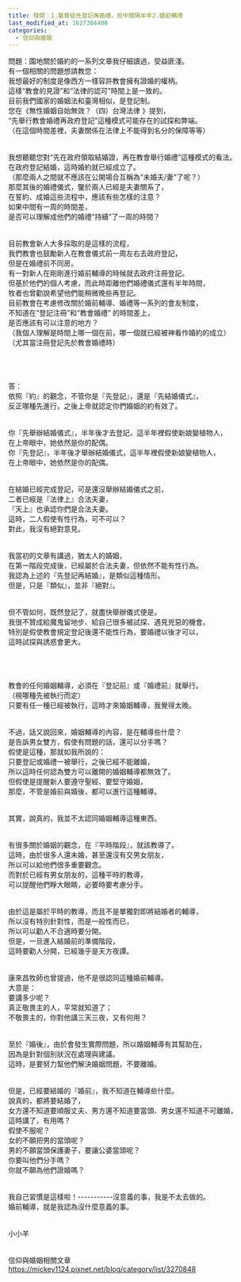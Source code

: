 ```yaml
---
title: 發問：1.基督徒先登記再婚禮，但中間隔半年2.婚前輔導
last_modified_at: 1627304400
categories:
  - 信仰與婚姻
---
```


<div>
<div>問題：園地關於婚約的一系列文章我仔細讀過，受益匪淺。</div>

<div>有一個相關的問題想請教您：</div>

<div>我想最好的制度是像西方一樣容許教會擁有證婚的權柄。</div>

<div>這樣“教會的見證”和“法律的認可”時間上是一致的。</div>

<div>目前我們國家的婚姻法和臺灣相似，是登記制。</div>

<div>您在《無性婚姻自始無效？（四）台灣法律 》提到，</div>

<div>“先舉行教會婚禮再政府登記”這種模式可能存在的試探和弊端。</div>

<div>（在這個時間差裡，夫妻關係在法律上不能得到名分的保障等等）</div>

<div>&nbsp;</div>

<div>&nbsp;</div>

<div>我想聽聽您對“先在政府領取結婚證，再在教會舉行婚禮”這種模式的看法。</div>

<div>在政府登記結婚，這時婚約就已經成立了。</div>

<div>（那麼兩人之間就不應該在公開場合互稱為“未婚夫/妻”了呢？）</div>

<div>那麼其後的婚禮儀式，鑒於兩人已經是夫妻關系了，</div>

<div>在誓約、成婚這些流程中，應該有些怎樣的注意？</div>

<div>如果中間有一周的時間差，</div>

<div>是否可以理解成他們的婚禮“持續”了一周的時間？</div>

<div>&nbsp;</div>

<div>&nbsp;</div>

<div>目前教會新人大多採取的是這樣的流程，</div>

<div>我們教會也鼓勵新人在教會儀式前一周左右去政府登記，</div>

<div>但是在婚禮前不同房。</div>

<div>有一對新人在剛剛進行婚前輔導的時候就去政府注冊登記。</div>

<div>但基於他們的個人考慮，而此時距離他們婚禮儀式還有半年時間，</div>

<div>牧者也曾勸說希望他們能稍微晚些再登記。</div>

<div>目前教會在考慮修改關於婚前輔導、婚禮等一系列的會友制度，</div>

<div>不知道在“登記注冊”和“教會婚禮” 的時間差上，</div>

<div>是否應該有可以注意的地方？</div>

<div>（我個人理解是時間上哪一個在前，哪一個就已經被神看作婚約的成立）</div>

<div>（尤其當注冊登記先於教會婚禮時）</div>

<div>&nbsp;</div>

<div>&nbsp;</div>

<div>&nbsp;</div>

<div>&nbsp;</div>

<div>答：</div>

<div>依照『約』的觀念，不管你是『先登記』，還是『先結婚儀式』，</div>

<div>反正哪種先進行，之後上帝就認定你們婚姻的約有效了。</div>

<div>&nbsp;</div>

<div>&nbsp;</div>

<div>你『先舉辦結婚儀式』，半年後才去登記，這半年裡假使新娘變植物人，</div>

<div>在上帝眼中，她依然是你的配偶。</div>

<div>你『先登記』，半年後才舉辦結婚儀式，這半年裡假使新娘變植物人，</div>

<div>在上帝眼中，她依然是你的配偶。</div>

<div>&nbsp;</div>

<div>&nbsp;</div>

<div>在結婚已經完成登記，可是還沒舉辦結婚儀式之前，</div>

<div>二者已經是『法律上』合法夫妻，</div>

<div>『天上』也承認你們是合法夫妻。</div>

<div>這時，二人假使有性行為，可不可以？</div>

<div>對此，我沒有絕對意見。</div>

<div>&nbsp;</div>

<div>&nbsp;</div>

<div>我當初的文章有講過，猶太人的婚姻，</div>

<div>在第一階段完成後，已經屬於合法夫妻，但依然不能有性行為。</div>

<div>我認為上述的『先登記再結婚』，是類似這種情形。</div>

<div>但是，只是『類似』，並非『絕對』。</div>

<div>&nbsp;</div>

<div>&nbsp;</div>

<div>但不管如何，既然登記了，就盡快舉辦儀式便是。</div>

<div>我很不贊成給魔鬼留地步、給自己很多被試探、遇見兇惡的機會。</div>

<div>特別是假使教會規定登記後還不能性行為，要婚禮以後才可以，</div>

<div>這時試探與誘惑會更大。</div>

<div>&nbsp;</div>

<div>&nbsp;</div>

<div>&nbsp;</div>

<div>&nbsp;</div>

<div>教會的任何婚姻輔導，必須在『登記前』或『婚禮前』就舉行。</div>

<div>（視哪種先被執行而定）</div>

<div>只要有任一種已經被執行，這時才來婚姻輔導，我覺得太晚。</div>

<div>&nbsp;</div>

<div>&nbsp;</div>

<div>不過，話又說回來，婚姻輔導的內容，是在輔導些什麼？</div>

<div>是告訴男女雙方，假使有問題的話，還可以分手嗎？</div>

<div>假使是這種，那就如我所說的：</div>

<div>只要登記或婚禮一被舉行，之後已經不能離婚，</div>

<div>所以這時任何認為雙方可以離開的婚姻輔導都無效了。</div>

<div>但假使是提醒新人要遵守聖經、要堅守婚姻，</div>

<div>那麼，不管是婚前與婚後，都可以進行這種輔導。</div>

<div>&nbsp;</div>

<div>&nbsp;</div>

<div>其實，說真的，我並不太認同婚姻輔導這種東西。</div>

<div>&nbsp;</div>

<div>&nbsp;</div>

<div>有很多關於婚姻的觀念，在『平時階段』，就該教導了。</div>

<div>這時，由於很多人還未婚，甚至還沒有交男女朋友，</div>

<div>所以可以給他們很多重要觀念。</div>

<div>而對於已經有男女朋友的，這種平時的教導，</div>

<div>可以提醒他們睜大眼睛，必要時要考慮分手。</div>

<div>&nbsp;</div>

<div>&nbsp;</div>

<div>由於這是屬於平時的教導，而且不是單獨對即將結婚者的輔導，</div>

<div>所以沒有特別針對性，而是一般性而已，</div>

<div>所以可以勸人不合適時要分開。</div>

<div>但是，一旦進入結婚前的準備階段，</div>

<div>這時要勸人分開，已經幾乎是天方夜譚。</div>

<div>&nbsp;</div>

<div>&nbsp;</div>

<div>康來昌牧師也曾提過，他不是很認同這種婚前輔導。</div>

<div>大意是：</div>

<div>要講多少呢？</div>

<div>真正敬畏主的人，平常就知道了；</div>

<div>不敬畏主的，你對他講三天三夜，又有何用？</div>

<div>&nbsp;</div>

<div>&nbsp;</div>

<div>至於『婚後』，由於會發生實際問題，所以婚姻輔導有其幫助在，</div>

<div>因為是針對個別狀況在處理與建議。</div>

<div>這時，是要努力幫他們解決婚姻問題，不要離婚。</div>

<div>&nbsp;</div>

<div>&nbsp;</div>

<div>但是，已經要結婚的『婚前』，我不知道在輔導些什麼。</div>

<div>說真的，都將要結婚了，</div>

<div>女方還不知道要順服丈夫、男方還不知道要當頭、男女還不知道不可離婚，</div>

<div>這時講了，有用嗎？</div>

<div>假使不服呢？</div>

<div>女的不願把男的當頭呢？</div>

<div>男的不願當頭保護妻子，要讓公婆當頭呢？</div>

<div>你要叫他們分手嗎？</div>

<div>你就不願為他們證婚嗎？</div>

<div>&nbsp;</div>

<div>&nbsp;</div>

<div>我自己習慣是這樣啦！-----------沒意義的事，我是不太去做的。</div>

<div>婚前輔導，就是我認為沒什麼意義的事。</div>

<div>&nbsp;</div>

<div>&nbsp;</div>

<div>小小羊</div>

<div>&nbsp;</div>

<div>&nbsp;</div>

<div>
<div>信仰與婚姻相關文章</div>

<div><a href="https://mickey1124.pixnet.net/blog/category/list/3270848" target="_blank">https://mickey1124.pixnet.net/blog/category/list/3270848</a></div>
</div>
</div>

